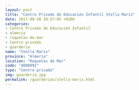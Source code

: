```yaml
---
layout: post
title: "Centro Privado de Educación Infantil Stella Maris"
date: 2017-09-20 20:57:05 +0200
categories:
- Centro Privado de Educación Infantil
- almeria
- roquetas-de-mar
- Centro privado
- guarderia
name: "Stella Maris"
province: "Almería"
location: "Roquetas de Mar"
code: "4008091"
type: "Centro privado"
img: guarderia.jpg
permalink: /guarderias/stella-maris.html
---
```

